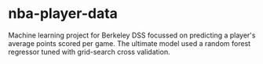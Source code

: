 # nba-player-data
Machine learning project for Berkeley DSS focussed on predicting a player's average points scored per game. The ultimate model used a random forest regressor tuned with grid-search cross validation.
